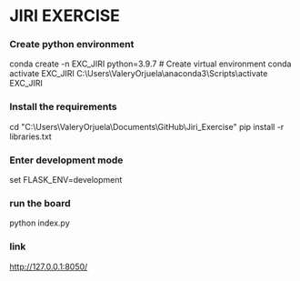# JIRI EXERCISE
### Create python environment
conda create -n EXC_JIRI python=3.9.7   # Create virtual environment
conda activate EXC_JIRI
C:\Users\ValeryOrjuela\anaconda3\Scripts\activate EXC_JIRI 
### Install the requirements
cd "C:\Users\ValeryOrjuela\Documents\GitHub\Jiri_Exercise"
pip install -r libraries.txt
### Enter development mode
set FLASK_ENV=development
### run the board
python index.py
### link
http://127.0.0.1:8050/